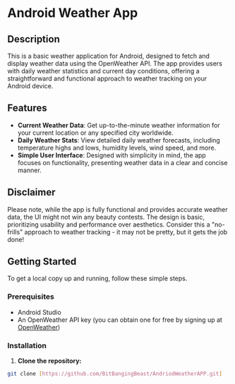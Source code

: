# Android Weather App

## Description

This is a basic weather application for Android, designed to fetch and display weather data using the OpenWeather API. The app provides users with daily weather statistics and current day conditions, offering a straightforward and functional approach to weather tracking on your Android device.

## Features

- **Current Weather Data**: Get up-to-the-minute weather information for your current location or any specified city worldwide.
- **Daily Weather Stats**: View detailed daily weather forecasts, including temperature highs and lows, humidity levels, wind speed, and more.
- **Simple User Interface**: Designed with simplicity in mind, the app focuses on functionality, presenting weather data in a clear and concise manner.

## Disclaimer

Please note, while the app is fully functional and provides accurate weather data, the UI might not win any beauty contests. The design is basic, prioritizing usability and performance over aesthetics. Consider this a "no-frills" approach to weather tracking - it may not be pretty, but it gets the job done!

## Getting Started

To get a local copy up and running, follow these simple steps.

### Prerequisites

- Android Studio
- An OpenWeather API key (you can obtain one for free by signing up at [OpenWeather](https://openweathermap.org/api))

### Installation

1. **Clone the repository:**

```sh
git clone [https://github.com/BitBangingBeast/AndriodWeatherAPP.git]

